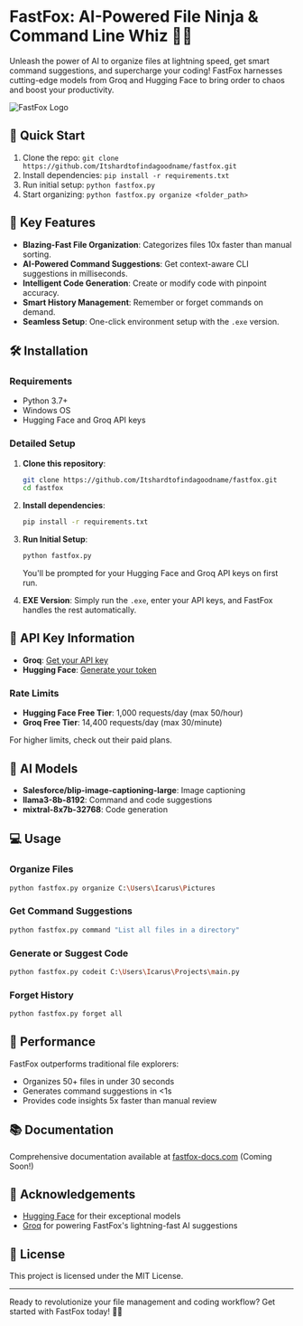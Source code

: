 # FastFox: AI-Powered File Ninja & Command Line Whiz 🦊💨

Unleash the power of AI to organize files at lightning speed, get smart command suggestions, and supercharge your coding! FastFox harnesses cutting-edge models from Groq and Hugging Face to bring order to chaos and boost your productivity.

![FastFox Logo](fox.ico)

## 🚀 Quick Start

1. Clone the repo: `git clone https://github.com/Itshardtofindagoodname/fastfox.git`
2. Install dependencies: `pip install -r requirements.txt`
3. Run initial setup: `python fastfox.py`
4. Start organizing: `python fastfox.py organize <folder_path>`

## 🌟 Key Features

- **Blazing-Fast File Organization**: Categorizes files 10x faster than manual sorting.
- **AI-Powered Command Suggestions**: Get context-aware CLI suggestions in milliseconds.
- **Intelligent Code Generation**: Create or modify code with pinpoint accuracy.
- **Smart History Management**: Remember or forget commands on demand.
- **Seamless Setup**: One-click environment setup with the `.exe` version.

## 🛠️ Installation

### Requirements

- Python 3.7+
- Windows OS
- Hugging Face and Groq API keys

### Detailed Setup

1. **Clone this repository**:
   ```bash
   git clone https://github.com/Itshardtofindagoodname/fastfox.git
   cd fastfox
   ```

2. **Install dependencies**:
   ```bash
   pip install -r requirements.txt
   ```

3. **Run Initial Setup**:
   ```bash
   python fastfox.py
   ```
   You'll be prompted for your Hugging Face and Groq API keys on first run.

4. **EXE Version**:
   Simply run the `.exe`, enter your API keys, and FastFox handles the rest automatically.

## 🔑 API Key Information

- **Groq**: [Get your API key](https://console.groq.com/keys)
- **Hugging Face**: [Generate your token](https://huggingface.co/settings/tokens)

### Rate Limits

- **Hugging Face Free Tier**: 1,000 requests/day (max 50/hour)
- **Groq Free Tier**: 14,400 requests/day (max 30/minute)

For higher limits, check out their paid plans.

## 🧠 AI Models

- **Salesforce/blip-image-captioning-large**: Image captioning
- **llama3-8b-8192**: Command and code suggestions
- **mixtral-8x7b-32768**: Code generation

## 💻 Usage

### Organize Files
```bash
python fastfox.py organize C:\Users\Icarus\Pictures
```

### Get Command Suggestions
```bash
python fastfox.py command "List all files in a directory"
```

### Generate or Suggest Code
```bash
python fastfox.py codeit C:\Users\Icarus\Projects\main.py
```

### Forget History
```bash
python fastfox.py forget all
```

## 🚄 Performance

FastFox outperforms traditional file explorers:
- Organizes 50+ files in under 30 seconds
- Generates command suggestions in <1s
- Provides code insights 5x faster than manual review

## 📚 Documentation

Comprehensive documentation available at [fastfox-docs.com](https://fastfox-docs.com) (Coming Soon!)

## 🙏 Acknowledgements
- [Hugging Face](https://huggingface.co) for their exceptional models
- [Groq](https://groq.com) for powering FastFox's lightning-fast AI suggestions

## 📄 License

This project is licensed under the MIT License.

---

Ready to revolutionize your file management and coding workflow? Get started with FastFox today! 🚀🦊
